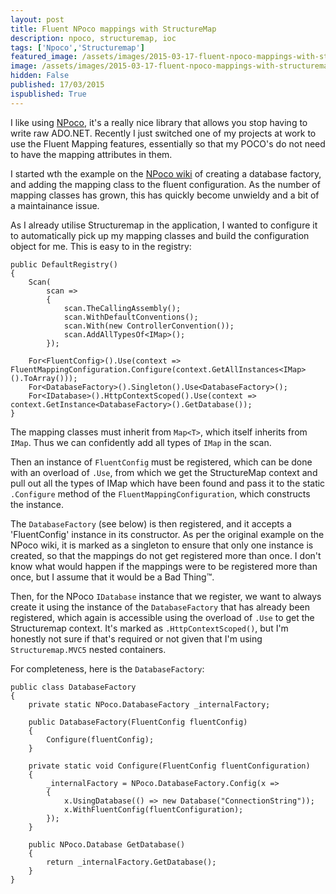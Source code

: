 ```yaml
---
layout: post
title: Fluent NPoco mappings with StructureMap
description: npoco, structuremap, ioc
tags: ['Npoco','Structuremap']
featured_image: /assets/images/2015-03-17-fluent-npoco-mappings-with-structuremap.png
image: /assets/images/2015-03-17-fluent-npoco-mappings-with-structuremap.png
hidden: False
published: 17/03/2015
ispublished: True
---
```

I like using [NPoco](https://github.com/schotime/NPoco), it's a really nice library that allows you stop having to write raw ADO.NET. Recently I just switched one of my projects at work to use the Fluent Mapping features, essentially so that my POCO's do not need to have the mapping attributes in them.

I started wth the example on the [NPoco wiki](https://github.com/schotime/NPoco/wiki/Fluent-mappings-including-conventional) of creating a database factory, and adding the mapping class to the fluent configuration. As the number of mapping classes has grown, this has quickly become unwieldy and a bit of a maintainance issue.

As I already utilise Structuremap in the application, I wanted to configure it to automatically pick up my mapping classes and build the configuration object for me. This is easy to in the registry:

	public DefaultRegistry()
	{
		Scan(
			scan =>
			{
				scan.TheCallingAssembly();
				scan.WithDefaultConventions();
				scan.With(new ControllerConvention());
				scan.AddAllTypesOf<IMap>();
			});

		For<FluentConfig>().Use(context => FluentMappingConfiguration.Configure(context.GetAllInstances<IMap>().ToArray()));
		For<DatabaseFactory>().Singleton().Use<DatabaseFactory>();
		For<IDatabase>().HttpContextScoped().Use(context => context.GetInstance<DatabaseFactory>().GetDatabase());
	}

The mapping classes must inherit from `Map<T>`, which itself inherits from `IMap`. Thus we can confidently add all types of `IMap` in the scan.

Then an instance of `FluentConfig` must be registered, which can be done with an overload of `.Use`, from which we get the StructureMap context and pull out all the types of IMap which have been found and pass it to the static `.Configure` method of the `FluentMappingConfiguration`, which constructs the instance.

The `DatabaseFactory` (see below) is then registered, and it accepts a 'FluentConfig' instance in its constructor. As per the original example on the NPoco wiki, it is marked as a singleton to ensure that only one instance is created, so that the mappings do not get registered more than once. I don't know what would happen if the mappings were to be registered more than once, but I assume that it would be a Bad Thing&trade;.

Then, for the NPoco `IDatabase` instance that we register, we want to always create it using the instance of the `DatabaseFactory` that has already been registered, which again is accessible using the overload of `.Use` to get the Structuremap context. It's marked as `.HttpContextScoped()`, but I'm honestly not sure if that's required or not given that I'm using `Structuremap.MVC5` nested containers.

For completeness, here is the `DatabaseFactory`:

	public class DatabaseFactory
	{
		private static NPoco.DatabaseFactory _internalFactory;

		public DatabaseFactory(FluentConfig fluentConfig)
		{
			Configure(fluentConfig);
		}

		private static void Configure(FluentConfig fluentConfiguration)
		{
			_internalFactory = NPoco.DatabaseFactory.Config(x =>
			{
				x.UsingDatabase(() => new Database("ConnectionString"));
				x.WithFluentConfig(fluentConfiguration);
			});
		}

		public NPoco.Database GetDatabase()
		{
			return _internalFactory.GetDatabase();
		}
	}
